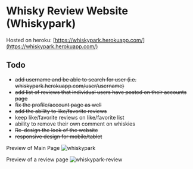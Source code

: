 # Whisky Review Website (Whiskypark)

Hosted on heroku: [https://whiskypark.herokuapp.com/](https://whiskypark.herokuapp.com/)

## Todo
- ~~add username and be able to search for user (i.e. whiskypark.herokuapp.com/user/username)~~
- ~~add list of reviews that individual users have posted on their accounts page~~
- ~~fix the profile/account page as well~~
- ~~add the ability to like/favorite reviews~~
- keep like/favorite reviews on like/favorite list
- ability to remove their own comment on whiskies
- ~~Re-design the look of the website~~
- ~~responsive design for mobile/tablet~~

Preview of Main Page
![whiskypark](http://i.imgur.com/wREH4Vq.png)

Preview of a review page
![whiskypark-review](http://i.imgur.com/nOIqDU7.png)